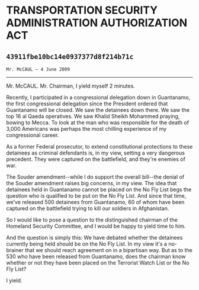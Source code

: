 # TRANSPORTATION SECURITY ADMINISTRATION AUTHORIZATION ACT
## `43911fbe10bc14e0937377d8f214b71c`
`Mr. McCAUL — 4 June 2009`

---


Mr. McCAUL. Mr. Chairman, I yield myself 2 minutes.

Recently, I participated in a congressional delegation down in 
Guantanamo, the first congressional delegation since the President 
ordered that Guantanamo will be closed. We saw the detainees down 
there. We saw the top 16 al Qaeda operatives. We saw Khalid Sheikh 
Mohammed praying, bowing to Mecca. To look at the man who was 
responsible for the death of 3,000 Americans was perhaps the most 
chilling experience of my congressional career.

As a former Federal prosecutor, to extend constitutional protections 
to these detainees as criminal defendants is, in my view, setting a 
very dangerous precedent. They were captured on the battlefield, and 
they're enemies of war.

The Souder amendment--while I do support the overall bill--the denial 
of the Souder amendment raises big concerns, in my view. The idea that 
detainees held in Guantanamo cannot be placed on the No Fly List begs 
the question who is qualified to be put on the No Fly List. And since 
that time, we've released 500 detainees from Guantanamo, 60 of whom 
have been captured on the battlefield trying to kill our soldiers in 
Afghanistan.

So I would like to pose a question to the distinguished chairman of 
the Homeland Security Committee, and I would be happy to yield time to 
him.

And the question is simply this: We have debated whether the 
detainees currently being held should be on the No Fly List. In my view 
it's a no-brainer that we should reach agreement on in a bipartisan 
way. But as to the 530 who have been released from Guantanamo, does the 
chairman know whether or not they have been placed on the Terrorist 
Watch List or the No Fly List?

I yield.